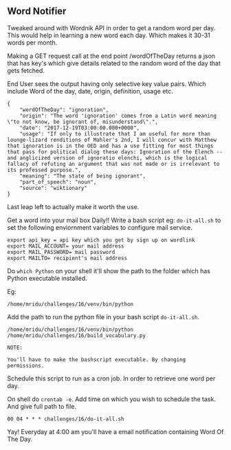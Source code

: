 ## Word Notifier

Tweaked around with Wordnik API in order to get a random word
per day. This would help in learning a new word each day. Which makes
it 30-31 words per month. 

Making a GET request call at the end point /wordOfTheDay returns a
json that has key's which give details related to the random word of
the day that gets fetched.

End User sees the output having only selective key value pairs.
Which include Word of the day, date, origin, definition, usage
etc. 


```
{
    "wordOfTheDay": "ignoration",
    "origin": "The word 'ignoration' comes from a Latin word meaning \"to not know, be ignorant of, misunderstand\".",
    "date": "2017-12-19T03:00:00.000+0000",
    "usage": "If only to illustrate that I am useful for more than lounge-lizard renditions of Mahler's 2nd, I will concur with Matthew that ignoration is in the OED and has a use fitting for most things that pass for political dialog these days: Ignoration of the Elench -- and anglicized version of ignoratio elenchi, which is the logical fallacy of refuting an argument that was not made or is irrelevant to its professed purpose.",
    "meaning": "The state of being ignorant",
    "part_of_speech": "noun",
    "source": "wiktionary"
}

```

Last leap left to actually make it worth the use. 

Get a word into your mail box Daily!!
Write a bash script eg: `do-it-all.sh` to set the following enviornment variables to configure mail service.

```
export api_key = api key which you get by sign up on wordlink
export MAIL_ACCOUNT= your mail address
export MAIL_PASSWORD= mail password
export MAILTO= recipient's mail address

``` 

Do `which Python`  on your shell it'll show the path to the folder which has Python executable installed.

Eg:

`/home/mridu/challenges/16/venv/bin/python`

Add the path to run the python file in your bash script `do-it-all.sh`.

```
/home/mridu/challenges/16/venv/bin/python /home/mridu/challenges/16/build_vocabulary.py

```

```
NOTE:

You'll have to make the bashscript executable. By changing permissions.

```

Schedule this script to run as a cron job. In order to retrieve one word per day.

On shell do `crontab -e`. Add time on which you wish to schedule the task. And give full path to file.

```
00 04 * * * challenges/16/do-it-all.sh

```

Yay! Everyday at 4:00 am you'll have a email notification containing Word Of The Day.
